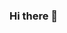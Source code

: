 ### Hi there 👋

<!--
**Michxllllx/Michxllllx** is a ✨ _special_ ✨ repository because its `README.md` (this file) appears on your GitHub profile.

Here are some ideas to get you started:

- 🔭 I’m currently working on a project where people have access to money
- 🌱 I’m currently learning how to invest and manage my business
- 👯 I’m looking to collaborate on improvements
- 🤔 I’m looking for help with getting my business running smoothly
- 💬 Ask me about whatever you want 
- 📫 How to reach me: 2143924278
- 😄 Pronouns: Hailey
- ⚡ Fun fact: I'm a quick learner and im smart, intelligent, and caring but don't talk that for granted
-->
